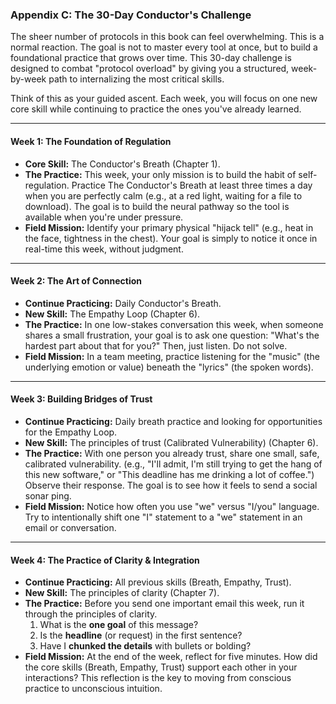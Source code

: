 ### **Appendix C: The 30-Day Conductor's Challenge**

The sheer number of protocols in this book can feel overwhelming. This is a normal reaction. The goal is not to master every tool at once, but to build a foundational practice that grows over time. This 30-day challenge is designed to combat "protocol overload" by giving you a structured, week-by-week path to internalizing the most critical skills.

Think of this as your guided ascent. Each week, you will focus on one new core skill while continuing to practice the ones you've already learned.

---

#### **Week 1: The Foundation of Regulation**

*   **Core Skill:** The Conductor's Breath (Chapter 1).
*   **The Practice:** This week, your only mission is to build the habit of self-regulation. Practice The Conductor's Breath at least three times a day when you are perfectly calm (e.g., at a red light, waiting for a file to download). The goal is to build the neural pathway so the tool is available when you're under pressure.
*   **Field Mission:** Identify your primary physical "hijack tell" (e.g., heat in the face, tightness in the chest). Your goal is simply to notice it once in real-time this week, without judgment.

---

#### **Week 2: The Art of Connection**

*   **Continue Practicing:** Daily Conductor's Breath.
*   **New Skill:** The Empathy Loop (Chapter 6).
*   **The Practice:** In one low-stakes conversation this week, when someone shares a small frustration, your goal is to ask one question: "What's the hardest part about that for you?" Then, just listen. Do not solve.
*   **Field Mission:** In a team meeting, practice listening for the "music" (the underlying emotion or value) beneath the "lyrics" (the spoken words).

---

#### **Week 3: Building Bridges of Trust**

*   **Continue Practicing:** Daily breath practice and looking for opportunities for the Empathy Loop.
*   **New Skill:** The principles of trust (Calibrated Vulnerability) (Chapter 6).
*   **The Practice:** With one person you already trust, share one small, safe, calibrated vulnerability. (e.g., "I'll admit, I'm still trying to get the hang of this new software," or "This deadline has me drinking a lot of coffee.") Observe their response. The goal is to see how it feels to send a social sonar ping.
*   **Field Mission:** Notice how often you use "we" versus "I/you" language. Try to intentionally shift one "I" statement to a "we" statement in an email or conversation.

---

#### **Week 4: The Practice of Clarity & Integration**

*   **Continue Practicing:** All previous skills (Breath, Empathy, Trust).
*   **New Skill:** The principles of clarity (Chapter 7).
*   **The Practice:** Before you send one important email this week, run it through the principles of clarity.
    1.  What is the **one goal** of this message?
    2.  Is the **headline** (or request) in the first sentence?
    3.  Have I **chunked the details** with bullets or bolding?
*   **Field Mission:** At the end of the week, reflect for five minutes. How did the core skills (Breath, Empathy, Trust) support each other in your interactions? This reflection is the key to moving from conscious practice to unconscious intuition.
